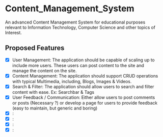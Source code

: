 # Content_Management_System
An advanced Content Management System for educational purposes relevant to Information Technology, Computer Science and other topics of Interest.

<H2> Proposed Features </H2>

- [X] User Management: The application should be capable of scaling up to include more users. These users can post content to the site and manage the content on the site.
- [X] Content Management: The application should support CRUD operations with typical Multimedia, including, Blogs, Images & Videos.
- [X] Search & Filter:  The application should allow users to search and filter content with ease. Ex: Searchbar & Tags
- [X] User Feedback / Communication: Either allow users to post comments or posts (Necessary ?) or develop a page for users to provide feedback (easy to maintain, but generic and boring)
- [X] :
- [X] :
- [X] :
- [X] :
